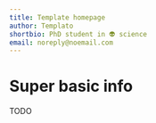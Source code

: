 ```yaml
---
title: Template homepage
author: Templato
shortbio: PhD student in 👽 science
email: noreply@noemail.com
---
```


# Super basic info

TODO
